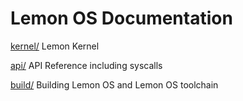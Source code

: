 # Lemon OS Documentation

[kernel/](kernel/README.md) Lemon Kernel

[api/](api/README.md) API Reference including syscalls

[build/](build/README.md) Building Lemon OS and Lemon OS toolchain
